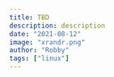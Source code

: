 ```yaml
---
title: TBD
description: description
date: "2021-08-12"
image: "xrandr.png"
author: "Robby"
tags: ["linux"]
---
```

<!---->
<!-- ## Find your output -->
<!---->
<!-- ``` -->
<!-- xrandr -q -->
<!-- ``` -->
<!---->
<!-- This should return something like: -->
<!---->
<!-- ``` -->
<!-- Screen 0: minimum 8 x 8, current 800 x 600, maximum 8192 x 8192   -->
<!-- Virtual1 connected primary 800x600+0+0 (normal left inverted right x axis y axis) 0mm x 0mm -->
<!--    800x600       60.00*+  60.32 -->
<!--    1680x1050     59.95 -->
<!--    1600x900      60.00 -->
<!--    1440x900      59.89 -->
<!--    1280x1024     75.02    60.02 -->
<!--    1280x800      59.81 -->
<!--    1280x720      60.00    59.94    50.00 -->
<!--    1152x864      75.00 -->
<!--    1024x768      75.03    70.07    60.00 -->
<!--    800x600       75.00    72.19    60.32    56.25 -->
<!--    720x576       50.00 -->
<!--    720x480       59.94 -->
<!--    640x480       75.00    72.81    59.94 -->
<!-- ``` -->
<!---->
<!-- You may notice popular options like 1920x1080 and 2560x1440 are not available. This is because Linux hates you. -->
<!---->
<!-- ## Adding a mode for your resolution -->
<!---->
<!-- Example for 1920x1080 -->
<!---->
<!-- **NOTE** Fix blank screen for 2560x1440, make sure you give the max amount of video memory available under: Settings -> Display -> Video Memory -->
<!---->
<!-- I'm going to be copy pasting something here because I can't be bothered to rewrite this: -->
<!---->
<!-- First we need to get the modeline string for xrandr -->
<!-- Luckily, the tool `gtf` will help you calculate it. -->
<!-- All you have to do is to pass the resolution & the- -->
<!-- refresh-rate as the command parameters: -->
<!---->
<!-- ``` -->
<!-- gtf 1920 1080 60 -->
<!-- ``` -->
<!---->
<!-- In this case, the horizontal resolution is 1920px the -->
<!-- vertical resolution is 1080px & refresh-rate is 60Hz. -->
<!-- IMPORTANT: BE SURE THE MONITOR SUPPORTS THE RESOLUTION -->
<!---->
<!-- Typically, it outputs a line starting with "Modeline" -->
<!-- e.g. "1920x1080_60.00"  172.80  1920 2040 2248 2576  1080 1081 1084 1118  -HSync +Vsync -->
<!-- Copy this entire string (except for the starting "Modeline") -->
<!---->
<!-- Now, use "xrandr" to make the system recognize a new -->
<!-- display mode. Pass the copied string as the parameter -->
<!-- to the --newmode option: -->
<!---->
<!-- ``` -->
<!-- xrandr --newmode "1920x1080_60.00"  172.80  1920 2040 2248 2576  1080 1081 1084 1118  -HSync +Vsync -->
<!-- ``` -->
<!---->
<!-- Well, the string within the quotes is the nick/alias -->
<!-- of the display mode - you can as well pass something -->
<!-- as "MyAwesomeHDResolution". But, careful! :-| -->
<!---->
<!-- Then all you have to do is to add the new mode to the -->
<!-- display you want to apply, like this: -->
<!---->
<!-- ``` -->
<!-- xrandr --addmode Virtual1 "1920x1080_60.00" -->
<!-- ``` -->
<!---->
<!-- Virtual1 is the display name, it might differ for you. -->
<!-- Run "xrandr" without any parameters to be sure. -->
<!-- The last parameter is the mode-alias/name which -->
<!-- you've set in the previous command (--newmode) -->
<!---->
<!-- It should add the new mode to the display & apply it. -->
<!-- Usually unlikely, but if it doesn't apply automatically -->
<!-- then force it with this command: -->
<!---->
<!-- ``` -->
<!-- xrandr --output Virtual1 --mode "1920x1080_60.00" -->
<!-- ``` -->
<!---->
<!-- The option should also now be available in your display settings on gnome for instance. -->
<!---->
<!-- ## Persisting the resolution -->
<!---->
<!-- This resolution will not be available to you after reboot -->
<!---->
<!-- To make it available add the following to `/etc/X11/xorg.conf.d/10-monitor.conf` -->
<!---->
<!-- ``` -->
<!-- Section "Monitor" -->
<!--     Identifier "Virtual" -->
<!--     Modeline "1920x1080_60.00"  172.80  1920 2040 2248 2576  1080 1081 1084 1118  -HSync +Vsync  -->
<!--     Option "PreferredMode" "1920x1080_60.00"  -->
<!-- EndSection -->
<!-- ``` -->
<!---->
<!-- ## Resources -->
<!---->
<!-- [Xrandr Answer on Stack Exchange](https://unix.stackexchange.com/questions/227876/how-to-set-custom-resolution-using-xrandr-when-the-resolution-is-not-available-i) -->
<!---->
<!-- [archwiki xrandr](https://wiki.archlinux.org/title/Xrandr) -->
<!---->
<!-- [Useful script](https://gist.github.com/chirag64/7853413) -->
<!---->
<!-- `xrandr.sh` (just in case the gist goes down) -->
<!---->
<!-- ``` -->
<!-- #!/bin/bash -->
<!---->
<!-- # Copyright © 2021 Chirag Bhatia -->
<!---->
<!-- # Permission is hereby granted, free of charge, to any person obtaining a copy of this software and associated documentation files (the “Software”), to deal in the Software without restriction, including without limitation the rights to use, copy, modify, merge, publish, distribute, sublicense, and/or sell copies of the Software, and to permit persons to whom the Software is furnished to do so, subject to the following conditions: -->
<!---->
<!-- # The above copyright notice and this permission notice shall be included in all copies or substantial portions of the Software. -->
<!---->
<!-- # THE SOFTWARE IS PROVIDED “AS IS”, WITHOUT WARRANTY OF ANY KIND, EXPRESS OR IMPLIED, INCLUDING BUT NOT LIMITED TO THE WARRANTIES OF MERCHANTABILITY, FITNESS FOR A PARTICULAR PURPOSE AND NONINFRINGEMENT. IN NO EVENT SHALL THE AUTHORS OR COPYRIGHT HOLDERS BE LIABLE FOR ANY CLAIM, DAMAGES OR OTHER LIABILITY, WHETHER IN AN ACTION OF CONTRACT, TORT OR OTHERWISE, ARISING FROM, OUT OF OR IN CONNECTION WITH THE SOFTWARE OR THE USE OR OTHER DEALINGS IN THE SOFTWARE. -->
<!---->
<!-- #If no argument is specified, ask for it and exit -->
<!-- if [[ -z "$@" ]]; -->
<!-- then -->
<!--     echo "An argument is needed to run this script"; -->
<!--     exit -->
<!-- else -->
<!--     arg="$@" -->
<!--     #Basic check to make sure argument number is valid. If not, display error and exit -->
<!--     if [[ $(($(echo $arg | grep -o "\s" | wc --chars) / 2 )) -ne 2 ]]; -->
<!--     then -->
<!--         echo "Invalid Parameters. You need to specify parameters in the format \"width height refreshRate\"" -->
<!--         echo "For example setResolution \"1920 1080 60\"" -->
<!--         exit -->
<!--     fi -->
<!--      -->
<!--     #Save stuff in variables and then use xrandr with those variables -->
<!--     modename=$(echo $arg | sed 's/\s/_/g') -->
<!--     display=$(xrandr | grep -Po '.+(?=\sconnected)') -->
<!--     if [[ "$(xrandr|grep $modename)" = "" ]]; -->
<!--     then -->
<!--         xrandr --newmode $modename $(gtf $(echo $arg) | grep -oP '(?<="\s\s).+') && -->
<!--         xrandr --addmode $display $modename      -->
<!--     fi -->
<!--     xrandr --output $display --mode $modename -->
<!---->
<!--     #If no error occurred, display success message -->
<!--     if [[ $? -eq 0 ]]; -->
<!--     then -->
<!--         echo "Display changed successfully to $arg" -->
<!--     fi -->
<!-- fi -->
<!---->
<!-- <<COMMENT -->
<!-- #Manual steps with explanation ahead by @debloper -->
<!-- # First we need to get the modeline string for xrandr -->
<!-- # Luckily, the tool "gtf" will help you calculate it. -->
<!-- # All you have to do is to pass the resolution & the- -->
<!-- # refresh-rate as the command parameters: -->
<!-- gtf 1920 1080 60 -->
<!---->
<!-- # In this case, the horizontal resolution is 1920px the -->
<!-- # vertical resolution is 1080px & refresh-rate is 60Hz. -->
<!-- # IMPORTANT: BE SURE THE MONITOR SUPPORTS THE RESOLUTION -->
<!---->
<!-- # Typically, it outputs a line starting with "Modeline" -->
<!-- # e.g. "1920x1080_60.00"  172.80  1920 2040 2248 2576  1080 1081 1084 1118  -HSync +Vsync -->
<!-- # Copy this entire string (except for the starting "Modeline") -->
<!---->
<!-- # Now, use "xrandr" to make the system recognize a new -->
<!-- # display mode. Pass the copied string as the parameter -->
<!-- # to the --newmode option: -->
<!-- xrandr --newmode "1920x1080_60.00"  172.80  1920 2040 2248 2576  1080 1081 1084 1118  -HSync +Vsync -->
<!---->
<!-- # Well, the string within the quotes is the nick/alias -->
<!-- # of the display mode - you can as well pass something -->
<!-- # as "MyAwesomeHDResolution". But, careful! :-| -->
<!---->
<!-- # Then all you have to do is to add the new mode to the -->
<!-- # display you want to apply, like this: -->
<!-- xrandr --addmode VGA1 "1920x1080_60.00" -->
<!---->
<!-- # VGA1 is the display name, it might differ for you. -->
<!-- # Run "xrandr" without any parameters to be sure. -->
<!-- # The last parameter is the mode-alias/name which -->
<!-- # you've set in the previous command (--newmode) -->
<!---->
<!-- # It should add the new mode to the display & apply it. -->
<!-- # Usually unlikely, but if it doesn't apply automatically -->
<!-- # then force it with this command: -->
<!-- xrandr --output VGA1 --mode "1920x1080_60.00" -->
<!---->
<!-- # That's it... Enjoy the new awesome high-res display! -->
<!-- COMMENT -->
<!-- ``` -->
